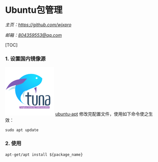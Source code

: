 # **Ubuntu包管理**
*主页：https://github.com/wjxpro*

*邮箱：804359553@qq.com*

[TOC]

### 1. 设置国内镜像源
<a href="https://mirrors.tuna.tsinghua.edu.cn/" target="-blank" title="清华大学开源软件镜像站"><img src="img/tuna_tsinghua.png"></a>
[ubuntu-apt](https://mirror.tuna.tsinghua.edu.cn/help/ubuntu/)
修改完配置文件，使用如下命令使之生效：
```shell
sudo apt update
```

### 2. 使用
```shell
apt-get/apt install ${package_name}
```

